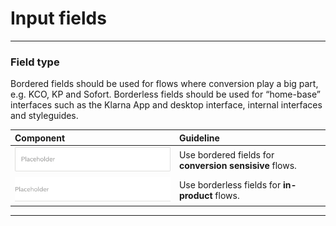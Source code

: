 # Input fields

---

### Field type

Bordered fields should be used for flows where conversion play a big part, e.g. KCO, KP and Sofort. Borderless fields should be used for “home-base” interfaces such as the Klarna App and desktop interface, internal interfaces and styleguides.

| Component | Guideline |
| :--- | :--- |
| ![](/assets/Field@1x.png) | Use bordered fields for **conversion sensisive** flows. |
| ![](/assets/Input@1x.png) | Use borderless fields for **in-product** flows. |

---



